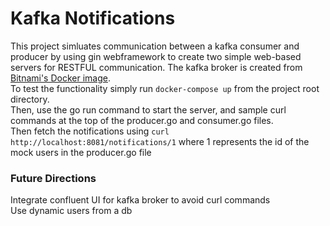 # Kafka Notifications

This project simluates communication between a kafka consumer and producer by using gin webframework to create two simple web-based servers for RESTFUL communication. 
The kafka broker is created from [Bitnami's Docker image](https://github.com/bitnami/containers/blob/main/bitnami/kafka/docker-compose.yml). </br>
To test the functionality simply run `docker-compose up` from the project root directory. </br>
Then, use the go run command to start the server, and sample curl commands at the top of the producer.go and consumer.go files. </br>
Then fetch the notifications using `curl http://localhost:8081/notifications/1` where 1 represents the id of the mock users in the producer.go file  </br>

### Future Directions

Integrate confluent UI for kafka broker to avoid curl commands  </br>
Use dynamic users from a db
